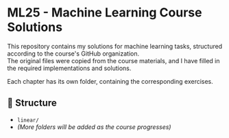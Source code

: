 # ML25 - Machine Learning Course Solutions

This repository contains my solutions for machine learning tasks, structured according to the course's GitHub organization.  
The original files were copied from the course materials, and I have filled in the required implementations and solutions.  

Each chapter has its own folder, containing the corresponding exercises.  

## 📂 Structure
- `linear/`
- *(More folders will be added as the course progresses)*